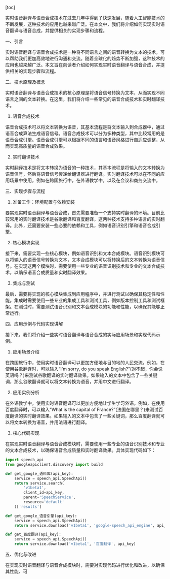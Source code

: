 
[toc]                    
                
                
实时语音翻译与语音合成技术在过去几年中得到了快速发展，随着人工智能技术的不断发展，这种技术的应用也越来越广泛。在本文中，我们将介绍如何实现实时语音翻译与语音合成，并提供相关的实现步骤和流程。

一、引言

实时语音翻译与语音合成技术是一种将不同语言之间的语音转换为文本的技术，可以帮助我们更加高效地进行沟通和交流。随着全球化的趋势不断加强，这种技术的应用也越来越广泛。本文旨在向读者介绍如何实现实时语音翻译与语音合成，并提供相关的实现步骤和流程。

二、技术原理及概念

实时语音翻译与语音合成技术的核心原理是将语音信号转换为文本，从而实现不同语言之间的文本转换。在这里，我们将介绍一些常见的语音合成技术和实时翻译技术。

1. 语音合成技术

语音合成技术可以将文本转换为语音，其基本流程是将文本输入到合成器中，通过语音合成算法生成语音信号。语音合成技术可以分为多种类型，其中比较常用的是语音合成引擎。语音合成引擎可以根据不同的语言和语音风格进行自适应调整，从而实现高质量的语音合成效果。

2. 实时翻译技术

实时翻译技术是将文本转换为语音的一种技术，其基本流程是将输入的文本转换为语音信号，然后将语音信号传递给翻译器进行翻译。实时翻译技术可以在不同的应用场景中使用，例如在跨国旅行中，在外语教学中，以及在会议和商务交流中。

三、实现步骤与流程

1. 准备工作：环境配置与依赖安装

要实现实时语音翻译与语音合成，首先需要准备一个支持实时翻译的环境。目前比较常用的实时翻译技术是谷歌翻译和百度翻译，这两种技术支持多种语言的实时翻译。此外，还需要安装一些必要的依赖和工具，例如语音识别引擎和语音合成引擎。

2. 核心模块实现

接下来，需要实现一些核心模块，例如语音识别和文本合成模块。语音识别模块可以将输入的语音信号转换为文本，文本合成模块可以将转换后的文本转换为语音信号。在实现这两个模块时，需要使用一些专业的语音识别技术和专业的文本合成技术，以确保语音合成质量和实时翻译效果。

3. 集成与测试

最后，需要将实现的核心模块集成到应用程序中，并进行测试以确保其稳定性和性能。集成时需要使用一些专业的集成工具和测试工具，例如版本控制工具和测试框架。在测试时，需要测试语音识别和文本合成模块的功能和性能，以确保其能够正常运行。

四、应用示例与代码实现讲解

接下来，我们将介绍一些实时语音翻译与语音合成的实际应用场景和实现代码示例。

1. 应用场景介绍

在跨国旅行中，使用实时语音翻译可以更加方便地与目的地的人民交流。例如，在使用谷歌翻译时，可以输入“I'm sorry, do you speak English?”(对不起，你会说英语吗？)来测试谷歌翻译的实时翻译效果。如果输入的文本中包含了一些关键词，那么谷歌翻译就可以将文本转换为语音，并用中文进行翻译。

2. 应用实例分析

在外语教学中，使用实时语音翻译可以更加方便地让学生学习外语。例如，在使用百度翻译时，可以输入“What is the capital of France?”(法国在哪里？)来测试百度翻译的实时翻译效果。如果输入的文本中包含了一些关键词，那么百度翻译就可以将文本转换为语音，并用法语进行翻译。

3. 核心代码实现

在实现实时语音翻译与语音合成模块时，需要使用一些专业的语音识别技术和专业的文本合成技术，以确保语音合成质量和实时翻译效果。具体实现代码如下：

```python
import speech_api
from googleapiclient.discovery import build

def get_google_语料库(api_key):
    service = speech_api.SpeechApi()
    return service.search(
        'v1beta1',
        client_id=api_key,
        parent='SpeechService',
        resource='default'
    )['results']

def get_google_语音引擎(api_key):
    service = speech_api.SpeechApi()
    return service.download('v1beta1', 'google-speech_api_engine', api_key)

def get_百度翻译(api_key):
    service = speech_api.SpeechApi()
    return service.download('v1beta1', '百度翻译', api_key)
```

五、优化与改进

在实现实时语音翻译与语音合成模块时，需要对实现代码进行优化和改进，以确保其性能、可

